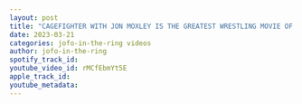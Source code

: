 ```yaml
---
layout: post
title: "CAGEFIGHTER WITH JON MOXLEY IS THE GREATEST WRESTLING MOVIE OF ALL TIME"
date: 2023-03-21
categories: jofo-in-the-ring videos
author: jofo-in-the-ring
spotify_track_id: 
youtube_video_id: rMCfEbmYt5E
apple_track_id: 
youtube_metadata: 
---
```

